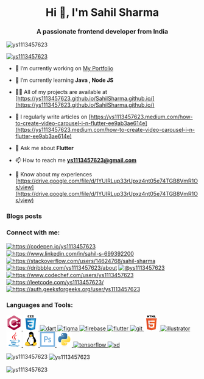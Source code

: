 <h1 align="center">Hi 👋, I'm Sahil Sharma</h1>
<h3 align="center">A passionate frontend developer from India</h3>

<p align="left"> <img src="https://komarev.com/ghpvc/?username=ys1113457623&label=Profile%20views&color=0e75b6&style=flat" alt="ys1113457623" /> </p>

<p align="left"> <a href="https://github.com/ryo-ma/github-profile-trophy"><img src="https://github-profile-trophy.vercel.app/?username=ys1113457623" alt="ys1113457623" /></a> </p>

- 🔭 I’m currently working on [My Portfolio](https://ys1113457623.github.io/SahilSharma.github.io/)

- 🌱 I’m currently learning **Java , Node JS**

- 👨‍💻 All of my projects are available at [https://ys1113457623.github.io/SahilSharma.github.io/](https://ys1113457623.github.io/SahilSharma.github.io/)

- 📝 I regularly write articles on [https://ys1113457623.medium.com/how-to-create-video-carousel-i-n-flutter-ee9ab3ae614e](https://ys1113457623.medium.com/how-to-create-video-carousel-i-n-flutter-ee9ab3ae614e)

- 💬 Ask me about **Flutter**

- 📫 How to reach me **ys1113457623@gmail.com**

- 📄 Know about my experiences [https://drive.google.com/file/d/1YUIRLup33rUpxz4nt05e74TGB8VmR1Os/view](https://drive.google.com/file/d/1YUIRLup33rUpxz4nt05e74TGB8VmR1Os/view)

### Blogs posts
<!-- BLOG-POST-LIST:START -->
<!-- BLOG-POST-LIST:END -->

<h3 align="left">Connect with me:</h3>
<p align="left">
<a href="https://codepen.io/https://codepen.io/ys1113457623" target="blank"><img align="center" src="https://raw.githubusercontent.com/rahuldkjain/github-profile-readme-generator/master/src/images/icons/Social/codepen.svg" alt="https://codepen.io/ys1113457623" height="30" width="40" /></a>
<a href="https://linkedin.com/in/https://www.linkedin.com/in/sahil-s-699392200" target="blank"><img align="center" src="https://raw.githubusercontent.com/rahuldkjain/github-profile-readme-generator/master/src/images/icons/Social/linked-in-alt.svg" alt="https://www.linkedin.com/in/sahil-s-699392200" height="30" width="40" /></a>
<a href="https://stackoverflow.com/users/https://stackoverflow.com/users/14624768/sahil-sharma" target="blank"><img align="center" src="https://raw.githubusercontent.com/rahuldkjain/github-profile-readme-generator/master/src/images/icons/Social/stack-overflow.svg" alt="https://stackoverflow.com/users/14624768/sahil-sharma" height="30" width="40" /></a>
<a href="https://dribbble.com/https://dribbble.com/ys1113457623/about" target="blank"><img align="center" src="https://raw.githubusercontent.com/rahuldkjain/github-profile-readme-generator/master/src/images/icons/Social/dribbble.svg" alt="https://dribbble.com/ys1113457623/about" height="30" width="40" /></a>
<a href="https://medium.com/@ys1113457623" target="blank"><img align="center" src="https://raw.githubusercontent.com/rahuldkjain/github-profile-readme-generator/master/src/images/icons/Social/medium.svg" alt="@ys1113457623" height="30" width="40" /></a>
<a href="https://www.codechef.com/users/https://www.codechef.com/users/ys1113457623" target="blank"><img align="center" src="https://cdn.jsdelivr.net/npm/simple-icons@3.1.0/icons/codechef.svg" alt="https://www.codechef.com/users/ys1113457623" height="30" width="40" /></a>
<a href="https://www.leetcode.com/https://leetcode.com/ys1113457623/" target="blank"><img align="center" src="https://raw.githubusercontent.com/rahuldkjain/github-profile-readme-generator/master/src/images/icons/Social/leet-code.svg" alt="https://leetcode.com/ys1113457623/" height="30" width="40" /></a>
<a href="https://auth.geeksforgeeks.org/user/https://auth.geeksforgeeks.org/user/ys1113457623" target="blank"><img align="center" src="https://raw.githubusercontent.com/rahuldkjain/github-profile-readme-generator/master/src/images/icons/Social/geeks-for-geeks.svg" alt="https://auth.geeksforgeeks.org/user/ys1113457623" height="30" width="40" /></a>
</p>

<h3 align="left">Languages and Tools:</h3>
<p align="left"> <a href="https://www.w3schools.com/cpp/" target="_blank" rel="noreferrer"> <img src="https://raw.githubusercontent.com/devicons/devicon/master/icons/cplusplus/cplusplus-original.svg" alt="cplusplus" width="40" height="40"/> </a> <a href="https://www.w3schools.com/css/" target="_blank" rel="noreferrer"> <img src="https://raw.githubusercontent.com/devicons/devicon/master/icons/css3/css3-original-wordmark.svg" alt="css3" width="40" height="40"/> </a> <a href="https://dart.dev" target="_blank" rel="noreferrer"> <img src="https://www.vectorlogo.zone/logos/dartlang/dartlang-icon.svg" alt="dart" width="40" height="40"/> </a> <a href="https://www.figma.com/" target="_blank" rel="noreferrer"> <img src="https://www.vectorlogo.zone/logos/figma/figma-icon.svg" alt="figma" width="40" height="40"/> </a> <a href="https://firebase.google.com/" target="_blank" rel="noreferrer"> <img src="https://www.vectorlogo.zone/logos/firebase/firebase-icon.svg" alt="firebase" width="40" height="40"/> </a> <a href="https://flutter.dev" target="_blank" rel="noreferrer"> <img src="https://www.vectorlogo.zone/logos/flutterio/flutterio-icon.svg" alt="flutter" width="40" height="40"/> </a> <a href="https://git-scm.com/" target="_blank" rel="noreferrer"> <img src="https://www.vectorlogo.zone/logos/git-scm/git-scm-icon.svg" alt="git" width="40" height="40"/> </a> <a href="https://www.w3.org/html/" target="_blank" rel="noreferrer"> <img src="https://raw.githubusercontent.com/devicons/devicon/master/icons/html5/html5-original-wordmark.svg" alt="html5" width="40" height="40"/> </a> <a href="https://www.adobe.com/in/products/illustrator.html" target="_blank" rel="noreferrer"> <img src="https://www.vectorlogo.zone/logos/adobe_illustrator/adobe_illustrator-icon.svg" alt="illustrator" width="40" height="40"/> </a> <a href="https://www.java.com" target="_blank" rel="noreferrer"> <img src="https://raw.githubusercontent.com/devicons/devicon/master/icons/java/java-original.svg" alt="java" width="40" height="40"/> </a> <a href="https://www.linux.org/" target="_blank" rel="noreferrer"> <img src="https://raw.githubusercontent.com/devicons/devicon/master/icons/linux/linux-original.svg" alt="linux" width="40" height="40"/> </a> <a href="https://www.photoshop.com/en" target="_blank" rel="noreferrer"> <img src="https://raw.githubusercontent.com/devicons/devicon/master/icons/photoshop/photoshop-line.svg" alt="photoshop" width="40" height="40"/> </a> <a href="https://www.python.org" target="_blank" rel="noreferrer"> <img src="https://raw.githubusercontent.com/devicons/devicon/master/icons/python/python-original.svg" alt="python" width="40" height="40"/> </a> <a href="https://www.tensorflow.org" target="_blank" rel="noreferrer"> <img src="https://www.vectorlogo.zone/logos/tensorflow/tensorflow-icon.svg" alt="tensorflow" width="40" height="40"/> </a> <a href="https://www.adobe.com/products/xd.html" target="_blank" rel="noreferrer"> <img src="https://cdn.worldvectorlogo.com/logos/adobe-xd.svg" alt="xd" width="40" height="40"/> </a> </p>

<p><img align="left" src="https://github-readme-stats.vercel.app/api/top-langs?username=ys1113457623&show_icons=true&locale=en&layout=compact" alt="ys1113457623" /></p>

<p>&nbsp;<img align="center" src="https://github-readme-stats.vercel.app/api?username=ys1113457623&show_icons=true&locale=en" alt="ys1113457623" /></p>

<p><img align="center" src="https://github-readme-streak-stats.herokuapp.com/?user=ys1113457623&" alt="ys1113457623" /></p>
